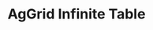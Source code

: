 ---
slug: aggrid-infinite-table
version: v1.315.0
title: AgGrid Infinite Table
tags: ['App Editor']
video: /videos/infinite_table.mp4
description: The AgGrid Infinite Table component allows you to display an Ag Grid table with infinite scrolling.
features:
  [
    'Specific syntax to let component manage rows display.',
    'Search function.',
  ]
docs: /docs/apps/app_configuration_settings/aggrid_table#aggrid-infinite-table
---